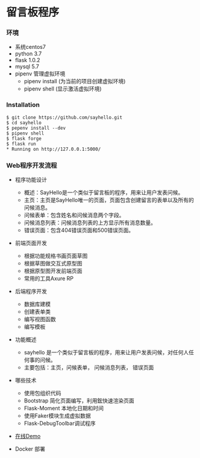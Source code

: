 # 留言板程序
 
 ### 环境
- 系统centos7
- python 3.7
- flask 1.0.2
- mysql 5.7
- pipenv 管理虚拟环境
    - pipenv install (为当前的项目创建虚拟环境)
    - pipenv shell (显示激活虚拟环境)
    
### Installation
```
$ git clone https://github.com/sayhello.git
$ cd sayhello
$ pepenv install --dev
$ pipenv shell
$ flask forge
$ flask run
* Running on http://127.0.0.1:5000/
```    
    
### Web程序开发流程
- 程序功能设计
    - 概述：SayHello是一个类似于留言板的程序，用来让用户发表问候。
    - 主页：主页是SayHello唯一的页面，页面包含创建留言的表单以及所有的问候消息。
    - 问候表单：包含姓名和问候消息两个字段。
    - 问候消息列表：问候消息列表的上方显示所有消息数量。
    - 错误页面：包含404错误页面和500错误页面。
- 前端页面开发
    - 根据功能规格书画页面草图
    - 根据草图做交互式原型图
    - 根据原型图开发前端页面
    - 常用的工具Axure RP
- 后端程序开发
    - 数据库建模
    - 创建表单类
    - 编写视图函数
    - 编写模板            
    
- 功能概述
    - sayhello 是一个类似于留言板的程序，用来让用户发表问候，对任何人任何事的问候。
    - 主要包括：主页，问候表单， 问候消息列表， 错误页面

- 哪些技术
    - 使用包组织代码
    - Bootstrap 简化页面编写，利用鋐快速渲染页面
    - Flask-Moment 本地化日期和时间
    - 使用Faker模块生成虚拟数据
    - Flask-DebugToolbar调试程序
- [在线Demo](http://seven.synvn.com)   
- Docker 部署    
